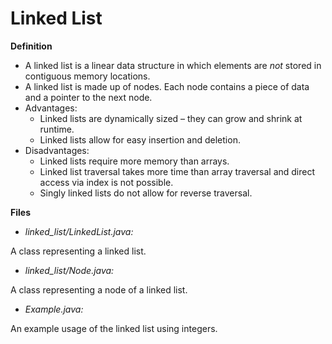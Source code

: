 # Linked List

**Definition**

* A linked list is a linear data structure in which elements are *not* stored in contiguous memory locations.
* A linked list is made up of nodes. Each node contains a piece of data and a pointer to the next node.
* Advantages:
     * Linked lists are dynamically sized – they can grow and shrink at runtime.
     * Linked lists allow for easy insertion and deletion.
* Disadvantages:
     * Linked lists require more memory than arrays.
     * Linked list traversal takes more time than array traversal and direct access via index is not possible.
     * Singly linked lists do not allow for reverse traversal.

**Files**

* *linked_list/LinkedList.java:* 

A class representing a linked list.

* *linked_list/Node.java:*

A class representing a node of a linked list.

* *Example.java:*

An example usage of the linked list using integers.
